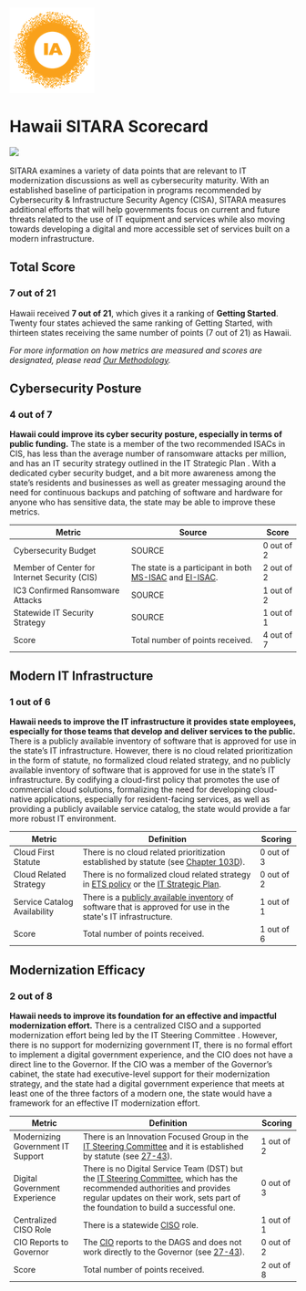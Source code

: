 ![image](https://github.com/internetassociation/SITARA/blob/main/Assets/IA_Mark.png)

# Hawaii SITARA Scorecard

<img src="https://upload.wikimedia.org/wikipedia/commons/thumb/e/ef/Flag_of_Hawaii.svg/640px-Flag_of_Hawaii.svg.png" width="100" />

SITARA examines a variety of data points that are relevant to IT modernization discussions as well as cybersecurity maturity. With an established baseline of participation in programs recommended by Cybersecurity & Infrastructure Security Agency (CISA), SITARA measures additional efforts that will help governments focus on current and future threats related to the use of IT equipment and services while also moving towards developing a digital and more accessible set of services built on a modern infrastructure.

## Total Score

### 7 out of 21

Hawaii received **7 out of 21**, which gives it a ranking of **Getting Started**. Twenty four states achieved the same ranking of Getting Started, with thirteen states receiving the same number of points (7 out of 21) as Hawaii.

*For more information on how metrics are measured and scores are designated, please read [Our Methodology](https://github.com/internetassociation/SITARA/blob/main/Data/Individual-Data/Our-Methodology.md).*

## Cybersecurity Posture

### 4 out of 7

**Hawaii could improve its cyber security posture, especially in terms of public funding.** The state is a member of the two recommended ISACs in CIS, has less than the average number of ransomware attacks per million, and has an IT security strategy outlined in the IT Strategic Plan . With a dedicated cyber security budget, and a bit more awareness among the state’s residents and businesses as well as greater messaging around the need for continuous backups and patching of software and hardware for anyone who has sensitive data, the state may be able to improve these metrics.

Metric | Source | Score
--- | --- | ---
Cybersecurity Budget | SOURCE | 0 out of 2
Member of Center for Internet Security (CIS) | The state is a participant in both [MS-ISAC](https://www.cisecurity.org/partners-state-government/) and [EI-ISAC](https://www.cisecurity.org/ei-isac/partners-ei-isac/). | 2 out of 2
IC3 Confirmed Ransomware Attacks | SOURCE | 1 out of 2
Statewide IT Security Strategy | SOURCE | 1 out of 1
Score | Total number of points received. | 4 out of 7

## Modern IT Infrastructure

### 1 out of 6

**Hawaii needs to improve the IT infrastructure it provides state employees, especially for those teams that develop and deliver services to the public.** There is a publicly available inventory of software that is approved for use in the state’s IT infrastructure. However, there is no cloud related prioritization in the form of statute, no formalized cloud related strategy, and no publicly available inventory of software that is approved for use in the state’s IT infrastructure. By codifying a cloud-first policy that promotes the use of commercial cloud solutions, formalizing the need for developing cloud-native applications, especially for resident-facing services, as well as providing a publicly available service catalog, the state would provide a far more robust IT environment.

Metric | Definition | Scoring
--- | --- | ---
Cloud First Statute | There is no cloud related prioritization established by statute (see [Chapter 103D](https://www.capitol.hawaii.gov/hrscurrent/Vol02_Ch0046-0115/HRS0103D/)). | 0 out of 3
Cloud Related Strategy | There is no formalized cloud related strategy in [ETS policy](https://ets.hawaii.gov/policies/) or the [IT Strategic Plan](https://ets.hawaii.gov/wp-content/uploads/2019/05/ETS-Strategic-Plan-website-4.25.19.pdf). | 0 out of 2
Service Catalog Availability | There is a [publicly available inventory](https://ets.hawaii.gov/services-oriented-infrastructure/) of software that is approved for use in the state's IT infrastructure. | 1 out of 1
Score | Total number of points received. | 1 out of 6

## Modernization Efficacy

### 2 out of 8

**Hawaii needs to improve its foundation for an effective and impactful modernization effort.** There is a centralized CISO and a supported modernization effort being led by the IT Steering Committee . However, there is no support for modernizing government IT, there is no formal effort to implement a digital government experience, and the CIO does not have a direct line to the Governor. If the CIO was a member of the Governor’s cabinet, the state had executive-level support for their modernization strategy, and the state had a digital government experience that meets at least one of the three factors of a modern one, the state would have a framework for an effective IT modernization effort.

Metric | Definition | Scoring
--- | --- | ---
Modernizing Government IT Support | There is an Innovation Focused Group in the [IT Steering Committee](https://ets.hawaii.gov/it-steering-committee/) and it is established by statute (see [27-43](https://www.capitol.hawaii.gov/hrscurrent/Vol01_Ch0001-0042F/HRS0027/HRS_0027-0043.htm)). | 1 out of 2
Digital Government Experience | There is no Digital Service Team (DST) but the [IT Steering Committee](https://ets.hawaii.gov/it-steering-committee/), which has the recommended authorities and provides regular updates on their work, sets part of the foundation to build a successful one. | 0 out of 3
Centralized CISO Role  | There is a statewide [CISO](https://ets.hawaii.gov/state-of-hawaii-cyber-security-program/) role. | 1 out of 1
CIO Reports to Governor | The [CIO](https://ets.hawaii.gov/about/) reports to the DAGS and does not work directly to the Governor (see [27-43](https://www.capitol.hawaii.gov/hrscurrent/Vol01_Ch0001-0042F/HRS0027/HRS_0027-0043.htm)). | 0 out of 2
Score | Total number of points received. | 2 out of 8